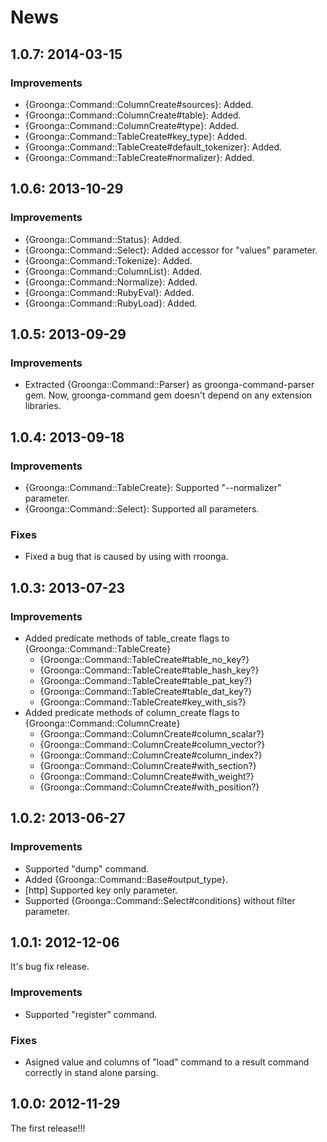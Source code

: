 # News

## 1.0.7: 2014-03-15

### Improvements

  * {Groonga::Command::ColumnCreate#sources}: Added.
  * {Groonga::Command::ColumnCreate#table}: Added.
  * {Groonga::Command::ColumnCreate#type}: Added.
  * {Groonga::Command::TableCreate#key_type}: Added.
  * {Groonga::Command::TableCreate#default_tokenizer}: Added.
  * {Groonga::Command::TableCreate#normalizer}: Added.

## 1.0.6: 2013-10-29

### Improvements

  * {Groonga::Command::Status}: Added.
  * {Groonga::Command::Select}: Added accessor for "values" parameter.
  * {Groonga::Command::Tokenize}: Added.
  * {Groonga::Command::ColumnList}: Added.
  * {Groonga::Command::Normalize}: Added.
  * {Groonga::Command::RubyEval}: Added.
  * {Groonga::Command::RubyLoad}: Added.

## 1.0.5: 2013-09-29

### Improvements

  * Extracted {Groonga::Command::Parser} as groonga-command-parser gem.
    Now, groonga-command gem doesn't depend on any extension libraries.

## 1.0.4: 2013-09-18

### Improvements

  * {Groonga::Command::TableCreate}: Supported "--normalizer" parameter.
  * {Groonga::Command::Select}: Supported all parameters.

### Fixes

  * Fixed a bug that is caused by using with rroonga.

## 1.0.3: 2013-07-23

### Improvements

  * Added predicate methods of table_create flags
    to {Groonga::Command::TableCreate}
    * {Groonga::Command::TableCreate#table_no_key?}
    * {Groonga::Command::TableCreate#table_hash_key?}
    * {Groonga::Command::TableCreate#table_pat_key?}
    * {Groonga::Command::TableCreate#table_dat_key?}
    * {Groonga::Command::TableCreate#key_with_sis?}
  * Added predicate methods of column_create flags
    to {Groonga::Command::ColumnCreate}
    * {Groonga::Command::ColumnCreate#column_scalar?}
    * {Groonga::Command::ColumnCreate#column_vector?}
    * {Groonga::Command::ColumnCreate#column_index?}
    * {Groonga::Command::ColumnCreate#with_section?}
    * {Groonga::Command::ColumnCreate#with_weight?}
    * {Groonga::Command::ColumnCreate#with_position?}

## 1.0.2: 2013-06-27

### Improvements

  * Supported "dump" command.
  * Added {Groonga::Command::Base#output_type}.
  * [http] Supported key only parameter.
  * Supported {Groonga::Command::Select#conditions} without
    filter parameter.

## 1.0.1: 2012-12-06

It's bug fix release.

### Improvements

  * Supported "register" command.

### Fixes

  * Asigned value and columns of "load" command to a result command
    correctly in stand alone parsing.

## 1.0.0: 2012-11-29

The first release!!!
